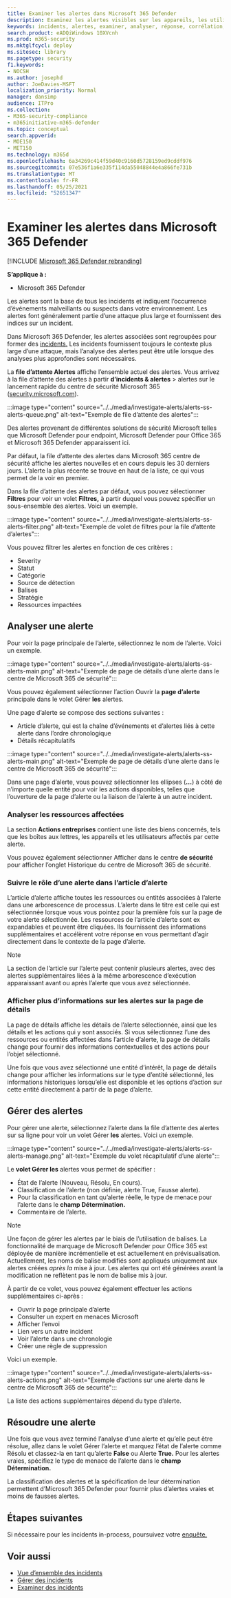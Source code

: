 ```yaml
---
title: Examiner les alertes dans Microsoft 365 Defender
description: Examinez les alertes visibles sur les appareils, les utilisateurs et les boîtes aux lettres.
keywords: incidents, alertes, examiner, analyser, réponse, corrélation, attaque, ordinateurs, appareils, utilisateurs, identités, identité, boîte aux lettres, courrier électronique, 365, microsoft, m365
search.product: eADQiWindows 10XVcnh
ms.prod: m365-security
ms.mktglfcycl: deploy
ms.sitesec: library
ms.pagetype: security
f1.keywords:
- NOCSH
ms.author: josephd
author: JoeDavies-MSFT
localization_priority: Normal
manager: dansimp
audience: ITPro
ms.collection:
- M365-security-compliance
- m365initiative-m365-defender
ms.topic: conceptual
search.appverid:
- MOE150
- MET150
ms.technology: m365d
ms.openlocfilehash: 6a34269c414f59d40c9160d5728159ed9cddf976
ms.sourcegitcommit: 07e536f1a6e335f114da55048844e4a866fe731b
ms.translationtype: MT
ms.contentlocale: fr-FR
ms.lasthandoff: 05/25/2021
ms.locfileid: "52651347"
---
```

# <a name="investigate-alerts-in-microsoft-365-defender"></a>Examiner les alertes dans Microsoft 365 Defender

[!INCLUDE [Microsoft 365 Defender rebranding](../includes/microsoft-defender.md)]

**S’applique à :**
- Microsoft 365 Defender

Les alertes sont la base de tous les incidents et indiquent l’occurrence d’événements malveillants ou suspects dans votre environnement. Les alertes font généralement partie d’une attaque plus large et fournissent des indices sur un incident.

Dans Microsoft 365 Defender, les alertes associées sont regroupées pour former des [incidents.](incidents-overview.md) Les incidents fournissent toujours le contexte plus large d’une attaque, mais l’analyse des alertes peut être utile lorsque des analyses plus approfondies sont nécessaires. 

La **file d’attente Alertes** affiche l’ensemble actuel des alertes. Vous arrivez à la file d’attente des alertes à partir **d’incidents & alertes** > alertes sur le lancement rapide du centre de sécurité Microsoft 365 ([security.microsoft.com](https://security.microsoft.com)).

:::image type="content" source="../../media/investigate-alerts/alerts-ss-alerts-queue.png" alt-text="Exemple de file d’attente des alertes":::

Des alertes provenant de différentes solutions de sécurité Microsoft telles que Microsoft Defender pour endpoint, Microsoft Defender pour Office 365 et Microsoft 365 Defender apparaissent ici.

Par défaut, la file d’attente des alertes dans Microsoft 365 centre de sécurité affiche les alertes nouvelles et en cours depuis les 30 derniers jours. L’alerte la plus récente se trouve en haut de la liste, ce qui vous permet de la voir en premier. 

Dans la file d’attente des alertes par défaut, vous pouvez sélectionner **Filtres** pour voir un volet **Filtres,** à partir duquel vous pouvez spécifier un sous-ensemble des alertes. Voici un exemple.

:::image type="content" source="../../media/investigate-alerts/alerts-ss-alerts-filter.png" alt-text="Exemple de volet de filtres pour la file d’attente d’alertes":::

Vous pouvez filtrer les alertes en fonction de ces critères :

- Severity
- Statut
- Catégorie
- Source de détection
- Balises
- Stratégie
- Ressources impactées

## <a name="analyze-an-alert"></a>Analyser une alerte

Pour voir la page principale de l’alerte, sélectionnez le nom de l’alerte. Voici un exemple.

:::image type="content" source="../../media/investigate-alerts/alerts-ss-alerts-main.png" alt-text="Exemple de page de détails d’une alerte dans le centre de Microsoft 365 de sécurité":::

Vous pouvez également sélectionner l’action Ouvrir la **page d’alerte** principale dans le volet Gérer **les** alertes.

Une page d’alerte se compose des sections suivantes : 

- Article d’alerte, qui est la chaîne d’événements et d’alertes liés à cette alerte dans l’ordre chronologique
- Détails récapitulatifs

:::image type="content" source="../../media/investigate-alerts/alerts-ss-alerts-main.png" alt-text="Exemple de page de détails d’une alerte dans le centre de Microsoft 365 de sécurité":::

Dans une page d’alerte, vous pouvez sélectionner les ellipses (**...**) à côté de n’importe quelle entité pour voir les actions disponibles, telles que l’ouverture de la page d’alerte ou la liaison de l’alerte à un autre incident.

### <a name="analyze-affected-assets"></a>Analyser les ressources affectées

La section **Actions entreprises** contient une liste des biens concernés, tels que les boîtes aux lettres, les appareils et les utilisateurs affectés par cette alerte. 

Vous pouvez également sélectionner Afficher dans  le centre  **de sécurité** pour afficher l’onglet Historique du centre de Microsoft 365 de sécurité. 

### <a name="trace-an-alerts-role-in-the-alert-story"></a>Suivre le rôle d’une alerte dans l’article d’alerte

L’article d’alerte affiche toutes les ressources ou entités associées à l’alerte dans une arborescence de processus. L’alerte dans le titre est celle qui est sélectionnée lorsque vous vous pointez pour la première fois sur la page de votre alerte sélectionnée. Les ressources de l’article d’alerte sont ex expandables et peuvent être cliquées. Ils fournissent des informations supplémentaires et accélèrent votre réponse en vous permettant d’agir directement dans le contexte de la page d’alerte. 

> [!NOTE]
> La section de l’article sur l’alerte peut contenir plusieurs alertes, avec des alertes supplémentaires liées à la même arborescence d’exécution apparaissant avant ou après l’alerte que vous avez sélectionnée.

### <a name="view-more-alert-information-on-the-details-page"></a>Afficher plus d’informations sur les alertes sur la page de détails

La page de détails affiche les détails de l’alerte sélectionnée, ainsi que les détails et les actions qui y sont associés. Si vous sélectionnez l’une des ressources ou entités affectées dans l’article d’alerte, la page de détails change pour fournir des informations contextuelles et des actions pour l’objet sélectionné.

Une fois que vous avez sélectionné une entité d’intérêt, la page de détails change pour afficher les informations sur le type d’entité sélectionné, les informations historiques lorsqu’elle est disponible et les options d’action sur cette entité directement à partir de la page d’alerte.

## <a name="manage-alerts"></a>Gérer des alertes

Pour gérer une alerte, sélectionnez l’alerte dans la file d’attente des alertes sur sa ligne pour voir un volet Gérer **les** alertes. Voici un exemple.

:::image type="content" source="../../media/investigate-alerts/alerts-ss-alerts-manage.png" alt-text="Exemple du volet récapitulatif d’une alerte":::

Le **volet Gérer les** alertes vous permet de spécifier :

- État de l’alerte (Nouveau, Résolu, En cours).
- Classification de l’alerte (non définie, alerte True, Fausse alerte).
- Pour la classification en tant qu’alerte réelle, le type de menace pour l’alerte dans le **champ Détermination.**
- Commentaire de l’alerte.

> [!NOTE]
> Une façon de gérer les alertes par le biais de l’utilisation de balises. La fonctionnalité de marquage de Microsoft Defender pour Office 365 est déployée de manière incrémentielle et est actuellement en prévisualisation. <br>
> Actuellement, les noms de balise modifiés sont appliqués uniquement aux alertes créées *après la* mise à jour. Les alertes qui ont été générées avant la modification ne reflètent pas le nom de balise mis à jour. 

À partir de ce volet, vous pouvez également effectuer les actions supplémentaires ci-après : 

- Ouvrir la page principale d’alerte
- Consulter un expert en menaces Microsoft
- Afficher l’envoi
- Lien vers un autre incident
- Voir l’alerte dans une chronologie
- Créer une règle de suppression

Voici un exemple.

:::image type="content" source="../../media/investigate-alerts/alerts-ss-alerts-actions.png" alt-text="Exemple d’actions sur une alerte dans le centre de Microsoft 365 de sécurité":::

La liste des actions supplémentaires dépend du type d’alerte.

## <a name="resolve-an-alert"></a>Résoudre une alerte

Une fois que vous avez terminé l’analyse d’une  alerte et qu’elle peut être  résolue, allez dans le volet Gérer l’alerte et marquez l’état de l’alerte comme Résolu et classez-la en tant qu’alerte **False** ou Alerte **True.** Pour les alertes vraies, spécifiez le type de menace de l’alerte dans le **champ Détermination.**

La classification des alertes et la spécification de leur détermination permettent d’Microsoft 365 Defender pour fournir plus d’alertes vraies et moins de fausses alertes.

## <a name="next-steps"></a>Étapes suivantes

Si nécessaire pour les incidents in-process, poursuivez votre [enquête.](investigate-incidents.md)

## <a name="see-also"></a>Voir aussi

- [Vue d’ensemble des incidents](incidents-overview.md)
- [Gérer des incidents](manage-incidents.md)
- [Examiner des incidents](investigate-incidents.md)

